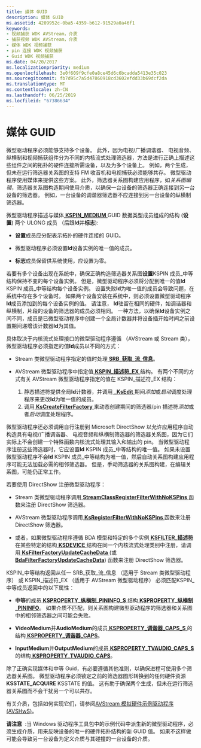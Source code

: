 ```yaml
---
title: 媒体 GUID
description: 媒体 GUID
ms.assetid: 4209952c-0ba5-4359-b612-91529a0a46f1
keywords:
- 视频捕获 WDK AVStream，介质
- 捕获视频 WDK AVStream，介质
- 媒体 WDK 视频捕获
- pin 连接 WDK 视频捕获
- Guid WDK 视频捕获
ms.date: 04/20/2017
ms.localizationpriority: medium
ms.openlocfilehash: 3e0f609f9cfe0a8ce45d6c6bcadda5413e35c023
ms.sourcegitcommit: fb7d95c7a5d47860918cd3602efdd33b69dcf2da
ms.translationtype: MT
ms.contentlocale: zh-CN
ms.lasthandoff: 06/25/2019
ms.locfileid: "67386634"
---
```

# <a name="medium-guids"></a>媒体 GUID


微型驱动程序必须能够支持多个设备。 此外，因为电视/广播调谐器、 电视音频、 纵横制和视频捕获组件分为不同的内核流式处理筛选器，方法是进行正确上描述这些组件之间的拓扑的硬件连接所需设备，以及为多个设备上。 例如，两个生成，但未在运行筛选器关系图的支持 FM 收音机和电视捕获必须能够共存。 微型驱动程序使用媒体来提供这些方案。 此外，筛选器关系图构建应用程序，如*关系图编辑*，筛选器关系图构造期间使用介质，以确保一台设备的筛选器正确连接到另一台设备的筛选器。 例如，一台设备的调谐器筛选器不应连接到另一台设备的纵横制筛选器。

微型驱动程序描述与媒体[ **KSPIN\_MEDIUM** ](https://docs.microsoft.com/previous-versions/ff563538(v=vs.85)) GUID 数据类型成员组成的结构 (**设置**) 两个 ULONG 成员 （后跟**Id**并**标志**):

-   **设置**成员应分配表示拓扑的硬件连接的 GUID。

-   微型驱动程序必须设置**Id**设备实例的唯一值的成员。

-   **标志**成员保留供系统使用，应设置为零。

若要有多个设备出现在系统中，确保正确构造筛选器关系图**设置**KSPIN 成员\_中等结构保持不变的每个设备实例。 但是，微型驱动程序必须将分配到唯一的值**Id** KSPIN 成员\_中等结构每个设备实例。 设置失败**Id**为唯一值的成员会导致问题，在系统中存在多个设备时。 如果两个设备安装在系统中，则必须设置微型驱动程序**Id**成员添加到的每个设备实例的值。 请注意， **Id**驻留在相同的硬件，如调谐器和纵横制，片段的设备的筛选器的成员必须相同。 一种方法，以确保**Id**设备实例之间不同，成员是已微型驱动程序中创建一个全局计数器并将设备插开始时间之前设置期间递增该计数器**Id**为其值。

具体取决于内核流式处理接口的微型驱动程序遵循 （AVStream 或 Stream 类），微型驱动程序必须指定的值**Id**成员以不同的方式：

-   Stream 类微型驱动程序指定的值时处理[ **SRB\_获取\_流\_信息**](https://docs.microsoft.com/windows-hardware/drivers/stream/srb-get-stream-info)。

-   AVStream 微型驱动程序中指定值[ **KSPIN\_描述符\_EX** ](https://docs.microsoft.com/windows-hardware/drivers/ddi/content/ks/ns-ks-_kspin_descriptor_ex)结构。 有两个不同的方式有关 AVStream 微型驱动程序指定的值在 KSPIN\_描述符\_EX 结构：

    1.  静态描述符提供全局**Id**计数器，并调用[  **\_KsEdit** ](https://docs.microsoft.com/windows-hardware/drivers/ddi/content/ks/nf-ks-_ksedit)期间*添加*或*启动*调度处理程序来更改**Id**为唯一值的成员。
    2.  调用[ **KsCreateFilterFactory** ](https://docs.microsoft.com/windows-hardware/drivers/ddi/content/ks/nf-ks-kscreatefilterfactory)来动态创建期间的筛选器/pin 描述符*添加*或者*启动*调度处理程序。

微型驱动程序还必须调用自行注册到 Microsoft DirectShow 以允许应用程序自动构造具有电视/广播调谐器、 电视音频和纵横制筛选器的筛选器关系图，因为它们实际上不会创建一个特殊函数内核流式处理其输入和输出的 pin。 当微型驱动程序注册这些筛选器时，它应设置**Id** KSPIN 成员\_中等结构的唯一值。 如果未设置微型驱动程序不会**Id** KSPIN 成员\_中等结构为唯一值，然后自动关系图构建应用程序可能无法加载必需的相邻筛选器。 但是，手动筛选器的关系图构建，在编辑关系图，可能仍正常工作。

若要使用 DirectShow 注册微型驱动程序：

-   Stream 类微型驱动程序调用[ **StreamClassRegisterFilterWithNoKSPins** ](https://docs.microsoft.com/windows-hardware/drivers/ddi/content/strmini/nf-strmini-streamclassregisterfilterwithnokspins)函数来注册 DirectShow 筛选器。

-   AVStream 微型驱动程序调用[ **KsRegisterFilterWithNoKSPins** ](https://docs.microsoft.com/windows-hardware/drivers/ddi/content/ks/nf-ks-ksregisterfilterwithnokspins)函数来注册 DirectShow 筛选器。

-   或者，如果微型驱动程序遵循 BDA 模型和特定的多个实例[ **KSFILTER\_描述符**](https://docs.microsoft.com/windows-hardware/drivers/ddi/content/ks/ns-ks-_ksfilter_descriptor)在某些特定的结构[ **KSDEVICE** ](https://docs.microsoft.com/windows-hardware/drivers/ddi/content/ks/ns-ks-_ksdevice)结构在同一个内核流式处理类别中注册，请调用[ **KsFilterFactoryUpdateCacheData** ](https://docs.microsoft.com/windows-hardware/drivers/ddi/content/ks/nf-ks-ksfilterfactoryupdatecachedata) (或[**BdaFilterFactoryUpdateCacheData**](https://docs.microsoft.com/windows-hardware/drivers/ddi/content/bdasup/nf-bdasup-bdafilterfactoryupdatecachedata)) 函数来注册 DirectShow 筛选器。

KSPIN\_中等结构返回从任一 SRB\_获取\_流\_信息 （适用于 Stream 类微型驱动程序） 或 KSPIN\_描述符\_EX （适用于 AVStream 微型驱动程序） 必须匹配KSPIN\_中等成员返回中的以下属性：

-   **中等**的成员[ **KSPROPERTY\_纵横制\_PININFO\_S** ](https://docs.microsoft.com/windows-hardware/drivers/ddi/content/ksmedia/ns-ksmedia-ksproperty_crossbar_pininfo_s)结构[ **KSPROPERTY\_纵横制\_PININFO**](https://docs.microsoft.com/windows-hardware/drivers/stream/ksproperty-crossbar-pininfo)。 如果介质不匹配，则关系图构建微型驱动程序的筛选器和关系图中的相邻筛选器之间可能会失败。

-   **VideoMedium**并**AudioMedium**的成员[ **KSPROPERTY\_调谐器\_CAPS\_S** ](https://docs.microsoft.com/windows-hardware/drivers/ddi/content/ksmedia/ns-ksmedia-ksproperty_tuner_caps_s)的结构[ **KSPROPERTY\_调谐器\_CAPS**](https://docs.microsoft.com/windows-hardware/drivers/stream/ksproperty-tuner-caps)。

-   **InputMedium**并**OutputMedium**的成员[ **KSPROPERTY\_TVAUDIO\_CAPS\_S** ](https://docs.microsoft.com/windows-hardware/drivers/ddi/content/ksmedia/ns-ksmedia-ksproperty_tvaudio_caps_s)的结构[ **KSPROPERTY\_TVAUDIO\_CAPS**](https://docs.microsoft.com/windows-hardware/drivers/stream/ksproperty-tvaudio-caps)。

除了正确实现媒体和中等 Guid，有必要遵循其他准则，以确保进程可使用多个筛选器关系图。 微型驱动程序必须锁定之前的筛选器图形转换到的任何硬件资源**KSSTATE\_ACQUIRE** KSSTATE 的值。 这有助于确保两个生成，但未在运行筛选器关系图而不会干扰另一个可以共存。

有关介质，包括如何实现它们，请参阅[AVStream 模拟硬件示例驱动程序 (AVSHwS)](https://go.microsoft.com/fwlink/p/?linkid=256083)。

**请注意**  :当 Windows 驱动程序工具包中的示例代码中派生新的微型驱动程序，必须生成介质，用来反映设备的唯一的硬件拓扑结构的新 GUID 值。 如果不这样做可能会导致另一台设备为定义介质与其碰撞的一台设备的介质。

 

 

 





